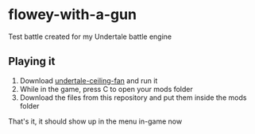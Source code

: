 # flowey-with-a-gun
Test battle created for my Undertale battle engine

## Playing it
1. Download [undertale-ceiling-fan](https://github.com/bravelycowering/undertale-ceiling-fan) and run it
2. While in the game, press C to open your mods folder
3. Download the files from this repository and put them inside the mods folder

That's it, it should show up in the menu in-game now
